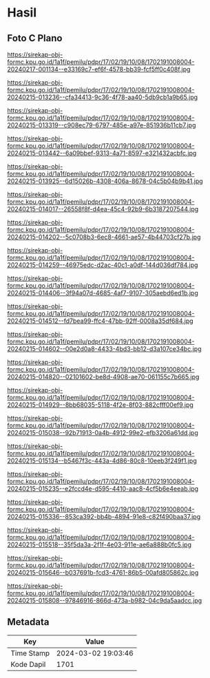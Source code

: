 # Hasil

## Foto C Plano

https://sirekap-obj-formc.kpu.go.id/1a1f/pemilu/pdpr/17/02/19/10/08/1702191008004-20240217-001134--e33169c7-ef6f-4578-bb39-fcf5ff0c408f.jpg

https://sirekap-obj-formc.kpu.go.id/1a1f/pemilu/pdpr/17/02/19/10/08/1702191008004-20240215-013236--cfa34413-9c36-4f78-aa40-5db9cb1a9b65.jpg

https://sirekap-obj-formc.kpu.go.id/1a1f/pemilu/pdpr/17/02/19/10/08/1702191008004-20240215-013319--c908ec79-6797-485e-a97e-851936b11cb7.jpg

https://sirekap-obj-formc.kpu.go.id/1a1f/pemilu/pdpr/17/02/19/10/08/1702191008004-20240215-013442--6a09bbef-9313-4a71-8597-e321432acbfc.jpg

https://sirekap-obj-formc.kpu.go.id/1a1f/pemilu/pdpr/17/02/19/10/08/1702191008004-20240215-013925--6d15026b-4308-406a-8678-04c5b04b9b41.jpg

https://sirekap-obj-formc.kpu.go.id/1a1f/pemilu/pdpr/17/02/19/10/08/1702191008004-20240215-014017--26558f8f-d4ea-45c4-92b9-6b3187207544.jpg

https://sirekap-obj-formc.kpu.go.id/1a1f/pemilu/pdpr/17/02/19/10/08/1702191008004-20240215-014202--5c0708b3-6ec8-4661-ae57-4b44703cf27b.jpg

https://sirekap-obj-formc.kpu.go.id/1a1f/pemilu/pdpr/17/02/19/10/08/1702191008004-20240215-014259--46975edc-d2ac-40c1-a0df-144d036df784.jpg

https://sirekap-obj-formc.kpu.go.id/1a1f/pemilu/pdpr/17/02/19/10/08/1702191008004-20240215-014406--3f94a07d-4685-4af7-9107-305aebd6ed1b.jpg

https://sirekap-obj-formc.kpu.go.id/1a1f/pemilu/pdpr/17/02/19/10/08/1702191008004-20240215-014512--fd7bea99-ffc4-47bb-92ff-0008a35df684.jpg

https://sirekap-obj-formc.kpu.go.id/1a1f/pemilu/pdpr/17/02/19/10/08/1702191008004-20240215-014602--00e2d0a8-4433-4bd3-bb12-d3a107ce34bc.jpg

https://sirekap-obj-formc.kpu.go.id/1a1f/pemilu/pdpr/17/02/19/10/08/1702191008004-20240215-014820--02101602-be8d-4908-ae70-061155c7b665.jpg

https://sirekap-obj-formc.kpu.go.id/1a1f/pemilu/pdpr/17/02/19/10/08/1702191008004-20240215-014929--8bb68035-5118-4f2e-8f03-882cfff00ef9.jpg

https://sirekap-obj-formc.kpu.go.id/1a1f/pemilu/pdpr/17/02/19/10/08/1702191008004-20240215-015038--92b71913-0a4b-4912-99e2-efb3206a61dd.jpg

https://sirekap-obj-formc.kpu.go.id/1a1f/pemilu/pdpr/17/02/19/10/08/1702191008004-20240215-015134--b5467f3c-443a-4d86-80c8-10eeb3f249f1.jpg

https://sirekap-obj-formc.kpu.go.id/1a1f/pemilu/pdpr/17/02/19/10/08/1702191008004-20240215-015235--e2fccd4e-d595-4410-aac8-4cf5b6e4eeab.jpg

https://sirekap-obj-formc.kpu.go.id/1a1f/pemilu/pdpr/17/02/19/10/08/1702191008004-20240215-015336--853ca392-bb4b-4894-91e8-c82f490baa37.jpg

https://sirekap-obj-formc.kpu.go.id/1a1f/pemilu/pdpr/17/02/19/10/08/1702191008004-20240215-015518--35f5da3a-2f1f-4e03-911e-ae6a888b0fc5.jpg

https://sirekap-obj-formc.kpu.go.id/1a1f/pemilu/pdpr/17/02/19/10/08/1702191008004-20240215-015646--b037691b-fcd3-4761-86b5-00afd805862c.jpg

https://sirekap-obj-formc.kpu.go.id/1a1f/pemilu/pdpr/17/02/19/10/08/1702191008004-20240215-015808--97846916-866d-473a-b982-04c9da5aadcc.jpg


## Metadata

| Key        | Value               |
| ---------- | ------------------- |
| Time Stamp | 2024-03-02 19:03:46 |
| Kode Dapil | 1701                |



